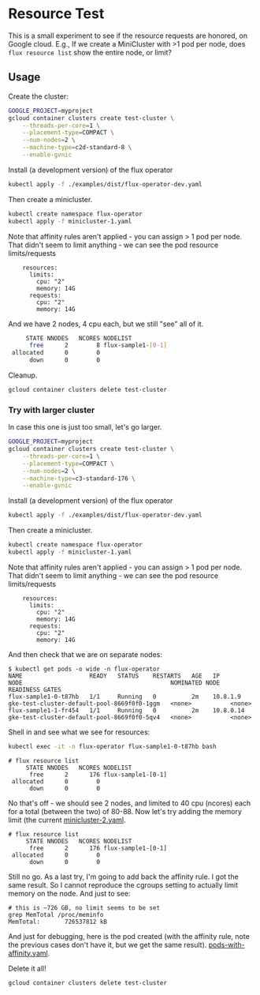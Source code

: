 # Resource Test

This is a small experiment to see if the resource requests are honored, on Google cloud.
E.g., If we create a MiniCluster with >1 pod per node, does `flux resource list`
show the entire node, or limit? 

## Usage

Create the cluster:

```bash
GOOGLE_PROJECT=myproject
gcloud container clusters create test-cluster \
    --threads-per-core=1 \
    --placement-type=COMPACT \
    --num-nodes=2 \
    --machine-type=c2d-standard-8 \
    --enable-gvnic
```

Install (a development version) of the flux operator

```bash
kubectl apply -f ./examples/dist/flux-operator-dev.yaml
```

Then create a minicluster.

```bash
kubectl create namespace flux-operator
kubectl apply -f minicluster-1.yaml
```

Note that affinity rules aren't applied - you can assign > 1 pod per node.
That didn't seem to limit anything - we can see the pod resource limits/requests

```
    resources:
      limits:
        cpu: "2"
        memory: 14G
      requests:
        cpu: "2"
        memory: 14G
```

And we have 2 nodes, 4 cpu each, but we still "see" all of it.

```bash
     STATE NNODES   NCORES NODELIST
      free      2        8 flux-sample1-[0-1]
 allocated      0        0 
      down      0        0 
```

Cleanup.

```bash
gcloud container clusters delete test-cluster 
```

### Try with larger cluster

In case this one is just too small, let's go larger.

```bash
GOOGLE_PROJECT=myproject
gcloud container clusters create test-cluster \
    --threads-per-core=1 \
    --placement-type=COMPACT \
    --num-nodes=2 \
    --machine-type=c3-standard-176 \
    --enable-gvnic
```

Install (a development version) of the flux operator

```bash
kubectl apply -f ./examples/dist/flux-operator-dev.yaml
```

Then create a minicluster.

```bash
kubectl create namespace flux-operator
kubectl apply -f minicluster-1.yaml
```

Note that affinity rules aren't applied - you can assign > 1 pod per node.
That didn't seem to limit anything - we can see the pod resource limits/requests

```
    resources:
      limits:
        cpu: "2"
        memory: 14G
      requests:
        cpu: "2"
        memory: 14G
```

And then check that we are on separate nodes:

```
$ kubectl get pods -o wide -n flux-operator 
NAME                   READY   STATUS    RESTARTS   AGE   IP          NODE                                          NOMINATED NODE   READINESS GATES
flux-sample1-0-t87hb   1/1     Running   0          2m    10.8.1.9    gke-test-cluster-default-pool-8669f0f0-1ggm   <none>           <none>
flux-sample1-1-fr454   1/1     Running   0          2m    10.8.0.14   gke-test-cluster-default-pool-8669f0f0-5qv4   <none>           <none>
```

Shell in and see what we see for resources:

```bash
kubectl exec -it -n flux-operator flux-sample1-0-t87hb bash
```
```console
# flux resource list
     STATE NNODES   NCORES NODELIST
      free      2      176 flux-sample1-[0-1]
 allocated      0        0 
      down      0        0 
```
No that's off - we should see 2 nodes, and limited to 40 cpu (ncores) each for a total (between the two) of 80-88. Now let's try adding the memory limit
(the current [minicluster-2.yaml](minicluster-2.yaml).

```console
# flux resource list
     STATE NNODES   NCORES NODELIST
      free      2      176 flux-sample1-[0-1]
 allocated      0        0 
      down      0        0 
```

Still no go. As a last try, I'm going to add back the affinity rule. I got the same
result. So I cannot reproduce the cgroups setting to actually limit memory on the node. And
just to see:

```
# this is ~726 GB, no limit seems to be set
grep MemTotal /proc/meminfo
MemTotal:       726537812 kB
```

And just for debugging, here is the pod created (with the affinity rule, note the previous
cases don't have it, but we get the same result). [pods-with-affinity.yaml](pods-with-affinity.yaml).

Delete it all!

```bash
gcloud container clusters delete test-cluster 
```

